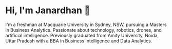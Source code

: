 # Hi, I'm Janardhan 👋

I'm a freshman at Macquarie University in Sydney, NSW, pursuing a Masters in Business Analytics. Passionate about technology, robotics, drones, and artificial intelligence. Previously graduated from Amity University, Noida, Uttar Pradesh with a BBA in Business Intelligence and Data Analytics.

